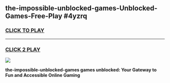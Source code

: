 
## the-impossible-unblocked-games-Unblocked-Games-Free-Play #4yzrq
<h3>
<a href="https://us.freeplayer.one?title=the-impossible-unblocked-games&ref=9M">CLICK TO PLAY</a></h3>
<hr>

<h3>
<a href="https://us.freeplayer.one?title=the-impossible-unblocked-games&ref=9M">CLICK 2 PLAY</a>
  
</h3>

<a href="https://us.freeplayer.one?title=the-impossible-unblocked-games&ref=9M"><img src="https://clearcache.store/games.png"></a>


**the-impossible-unblocked-games games unblocked: Your Gateway to Fun and Accessible Online Gaming**
